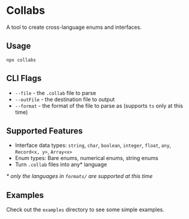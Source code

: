 
# Collabs

A tool to create cross-language enums and interfaces.

## Usage

`npx collabs`

## CLI Flags

* `--file` - the `.collab` file to parse
* `--outFile` - the destination file to output
* `--format` - the format of the file to parse as (supports `ts` only at this time)

## Supported Features

* Interface data types: `string`, `char`, `boolean`, `integer`, `float`, `any`, `Record<x, y>`, `Array<x>`
* Enum types: Bare enums, numerical enums, string enums
* Turn `.collab` files into any* language

_* only the languages in `formats/` are supported at this time_

## Examples

Check out the `examples` directory to see some simple examples.